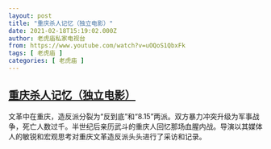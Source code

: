 ```yaml
---
layout: post
title: "重庆杀人记忆（独立电影）"
date: 2021-02-18T15:19:02.000Z
author: 老虎庙私家电视台
from: https://www.youtube.com/watch?v=uOQoS1QbxFk
tags: [ 老虎庙 ]
categories: [ 老虎庙 ]
---
```

<!--1613661542000-->
[重庆杀人记忆（独立电影）](https://www.youtube.com/watch?v=uOQoS1QbxFk)
------

<div>
文革中在重庆，造反派分裂为“反到底”和“8.15”两派。双方暴力冲突升级为军事战争，死亡人数过千。半世纪后亲历武斗的重庆人回忆那场血腥内战。导演以其媒体人的敏锐和宏观思考对重庆文革造反派头头进行了采访和记录。
</div>
